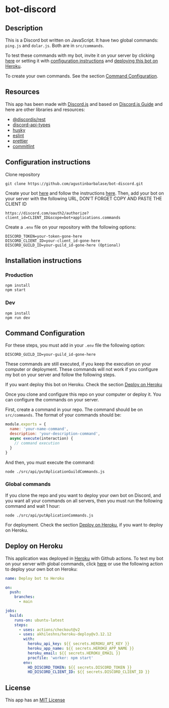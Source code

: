 # bot-discord

## Description

This is a Discord bot written on JavaScript. It have two global commands: ```ping.js``` and ```dolar.js```. Both are in ```src/commands```. 

To test these commands with my bot, invite it on your server by clicking [here](https://discord.com/oauth2/authorize?client_id=700816981489614869&scope=bot+applications.commands&permissions=8) or setting it with [configuration instructions](#configuration-instructions) and [deploying this bot on Heroku](#deploy-on-heroku).

To create your own commands. See the section [Command Configuration](#command-configuration).

## Resources

This app has been made with [Discord.js](https://discord.js.org/#/) and based on [Discord.js Guide](https://discordjs.guide/) and here are other libraries and resources:

* [@discordjs/rest](https://www.npmjs.com/package/@discordjs/rest)
* [discord-api-types](https://www.npmjs.com/package/discord-api-types)
* [husky](https://www.npmjs.com/package/husky)
* [eslint](https://www.npmjs.com/package/eslint)
* [prettier](https://www.npmjs.com/package/prettier)
* [commitlint](https://www.npmjs.com/package/@commitlint/cli)

## Configuration instructions

Clone repository

```
git clone https://github.com/agustinbarbalase/bot-discord.git
```

Create your bot [here](https://discord.com/developers/applications) and follow the instructions [here](https://discordjs.guide/preparations/setting-up-a-bot-application.html#creating-your-bot). Then, add your bot on your server with the following URL, DON'T FORGET COPY AND PASTE THE CLIENT ID

```
https://discord.com/oauth2/authorize?client_id=CLIENT_ID&scope=bot+applications.commands
```

Create a ```.env``` file on your repository with the following options:

```
DISCORD_TOKEN=your-token-gone-here
DISCORD_CLIENT_ID=your-client_id-gone-here
DISCORD_GUILD_ID=your-guild_id-gone-here (Optional)
```

## Installation instructions

### Production

```shell
npm install
npm start
```

### Dev

```shell
npm install
npm run dev
```

## Command Configuration

For these steps, you must add in your ```.env``` file the following option:

```
DISCORD_GUILD_ID=your-guild_id-gone-here
```

These commands are still executed, if you keep the execution on your computer or deployment. These commands will not work if you configure my bot on your server and follow the following steps.

If you want deploy this bot on Heroku. Check the section [Deploy on Heroku](#deploy-on-heroku)

Once you clone and configure this repo on your computer or deploy it. You can configure the commands on your server.

First, create a command in your repo. The command should be on ```src/commands```. The format of your commands should be:

```js
module.exports = {
  name: 'your-name-command',
  description: 'your-description-command',
  async execute(interaction) {
    // command execution 
  }
}
```

And then, you must execute the command:

```shell
node ./src/api/putAplicationGuildCommands.js
```

### Global commands

If you clone the repo and you want to deploy your own bot on Discord, and you want all your commands on all servers, then you must run the following command and wait 1 hour:

```shell
node ./src/api/putAplicationCommands.js
```

For deployment. Check the section [Deploy on Heroku](#deploy-on-heroku), if you want to deploy on Heroku.

## Deploy on Heroku

This application was deployed in [Heroku](https://www.heroku.com/) with Github actions. To test my bot on your server with global commands, click [here](https://discord.com/oauth2/authorize?client_id=700816981489614869&scope=bot+applications.commands&permissions=8) or use the following action to deploy your own bot on Heroku:  

```yml
name: Deploy bot to Heroku

on:
  push:
    branches:
      - main

jobs:
  build:
    runs-on: ubuntu-latest
    steps:
      - uses: actions/checkout@v2
      - uses: akhileshns/heroku-deploy@v3.12.12
        with:
          heroku_api_key: ${{ secrets.HEROKU_API_KEY }}
          heroku_app_name: ${{ secrets.HEROKU_APP_NAME }}
          heroku_email: ${{ secrets.HEROKU_EMAIL }}
          procfile: 'worker: npm start'
        env:
          HD_DISCORD_TOKEN: ${{ secrets.DISCORD_TOKEN }}
          HD_DISCORD_CLIENT_ID: ${{ secrets.DISCORD_CLIENT_ID }}
```

## License

This app has an [MIT License](https://opensource.org/licenses/MIT)